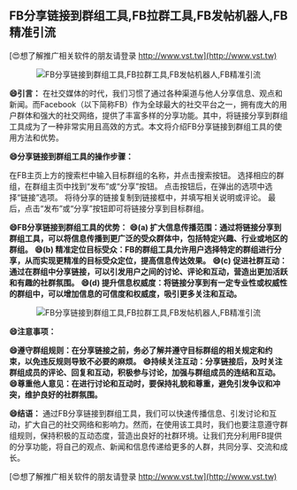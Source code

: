 ## **FB分享链接到群组工具,FB拉群工具,FB发帖机器人,FB精准引流**

[😍想了解推广相关软件的朋友请登录 http://www.vst.tw](http://www.vst.tw)

 <center><img src="https://vst.tw/MP4/tuiguang/png/6.png" alt="FB分享链接到群组工具,FB拉群工具,FB发帖机器人,FB精准引流"></center>

**😄引言：**
在社交媒体的时代，我们习惯了通过各种渠道与他人分享信息、观点和新闻。而Facebook（以下简称FB）作为全球最大的社交平台之一，拥有庞大的用户群体和强大的社交网络，提供了丰富多样的分享功能。其中，将链接分享到群组工具成为了一种非常实用且高效的方式。本文将介绍FB分享链接到群组工具的使用方法和优势。

**😄分享链接到群组工具的操作步骤：**

在FB主页上方的搜索栏中输入目标群组的名称，并点击搜索按钮。
选择相应的群组，在群组主页中找到“发布”或“分享”按钮。
点击按钮后，在弹出的选项中选择“链接”选项。
将待分享的链接复制到链接框中，并填写相关说明或评论。
最后，点击“发布”或“分享”按钮即可将链接分享到目标群组。

**😄FB分享链接到群组工具的优势：**
**😄(a) 扩大信息传播范围：通过将链接分享到群组工具，可以将信息传播到更广泛的受众群体中，包括特定兴趣、行业或地区的群组。**
**😄(b) 精准定位目标受众：FB的群组工具允许用户选择特定的群组进行分享，从而实现更精准的目标受众定位，提高信息传达效果。**
**😄(c) 促进社群互动：通过在群组中分享链接，可以引发用户之间的讨论、评论和互动，营造出更加活跃和有趣的社群氛围。**
**😄(d) 提升信息权威度：将链接分享到有一定专业性或权威性的群组中，可以增加信息的可信度和权威度，吸引更多关注和互动。**

 <center><img src="https://vst.tw/MP4/tuiguang/png/5.png" alt="FB分享链接到群组工具,FB拉群工具,FB发帖机器人,FB精准引流"></center>

**😄注意事项：**

**😄遵守群组规则：在分享链接之前，务必了解并遵守目标群组的相关规定和约束，以免违反规则导致不必要的麻烦。**
**😄持续关注互动：分享链接后，及时关注群组成员的评论、回复和互动，积极参与讨论，加强与群组成员的连结和互动。**
**😄尊重他人意见：在进行讨论和互动时，要保持礼貌和尊重，避免引发争议和冲突，维护良好的社群氛围。**

**😄结语：**
通过FB分享链接到群组工具，我们可以快速传播信息、引发讨论和互动，扩大自己的社交网络和影响力。然而，在使用该工具时，我们也要注意遵守群组规则，保持积极的互动态度，营造出良好的社群环境。让我们充分利用FB提供的分享功能，将自己的观点、新闻和信息传递给更多的人群，共同分享、交流和成长。

[😍想了解推广相关软件的朋友请登录 http://www.vst.tw](http://www.vst.tw)



